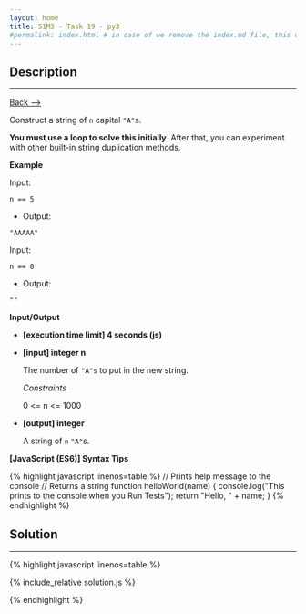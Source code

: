 ```yaml
---
layout: home
title: S1M3 - Task 19 - py3
#permalink: index.html # in case of we remove the index.md file, this doc will be the index page
---
```


<div class="row">
<div class="columnStmt" markdown="1">

##  Description
------

[Back --> ](../README.md)

Construct a string of `n` capital `"A"`s.

**You must use a loop to solve this initially**. After that, you can experiment with other built-in string duplication methods.

**Example**

Input:
```
n == 5
```
-   Output:
```
"AAAAA"
```
Input:
```
n == 0
```
-   Output:
```
""
```

**Input/Output**

* **[execution time limit] 4 seconds (js)**

* **[input] integer n**

    The number of `"A"s` to put in the new string.

    *Constraints*

    0 <= n <= 1000

* **[output] integer**

    A string of `n` `"A"`s.

**[JavaScript (ES6)] Syntax Tips**

{% highlight javascript linenos=table %}
// Prints help message to the console
// Returns a string
function helloWorld(name) {
    console.log("This prints to the console when you Run Tests");
    return "Hello, " + name;
}
{% endhighlight %}

</div>
<div class="columnSol" markdown="1">

## Solution
------

{% highlight javascript linenos=table %}

{% include_relative solution.js %}

{% endhighlight %}

</div>
</div>